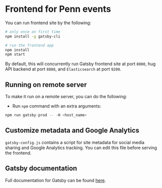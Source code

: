 
# Frontend for Penn events

You can run frontend site by the following:

```sh
# only once on first time
npm install -g gatsby-cli

# run the frontend app
npm install
npm start
```

By default, this will concurrently run Gatsby frontend site at port `8000`, hug API backend at port `8888`, and `Elasticsearch` at port `9200`.

## Running on remote server

To make it run on a remote server, you can do the following:

- Run `npm` command with an extra arguments:

```js
npm run gatsby-prod -- -H <host_name>
```

## Customize metadata and Google Analytics

`gatsby-config.js` contains a script for site metadata for social media sharing and Google Analytics tracking. You can edit this file before serving the frontend.

## Gatsby documentation

Full documentation for Gatsby can be found [here](https://www.gatsbyjs.org/).
